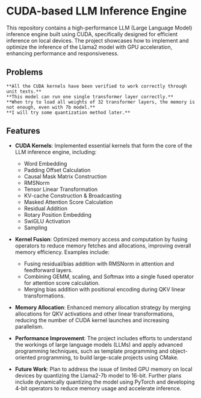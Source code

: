 # CUDA-based LLM Inference Engine

This repository contains a high-performance LLM (Large Language Model) inference engine built using CUDA, specifically designed for efficient inference on local devices. The project showcases how to implement and optimize the inference of the Llama2 model with GPU acceleration, enhancing performance and responsiveness.

## Problems
    **All the CUDA kernels have been verified to work correctly through unit tests.**
    **This model can run one single transformer layer correctly.**
    **When try to load all weights of 32 transformer layers, the memory is not enough, even with 7b model.**
    **I will try some quantization method later.**

## Features

- **CUDA Kernels**: Implemented essential kernels that form the core of the LLM inference engine, including:
  - Word Embedding
  - Padding Offset Calculation
  - Causal Mask Matrix Construction
  - RMSNorm
  - Tensor Linear Transformation
  - KV-cache Construction & Broadcasting
  - Masked Attention Score Calculation
  - Residual Addition
  - Rotary Position Embedding
  - SwiGLU Activation
  - Sampling

- **Kernel Fusion**: Optimized memory access and computation by fusing operators to reduce memory fetches and allocations, improving overall memory efficiency. Examples include:
  - Fusing residual/bias addition with RMSNorm in attention and feedforward layers.
  - Combining GEMM, scaling, and Softmax into a single fused operator for attention score calculation.
  - Merging bias addition with positional encoding during QKV linear transformations.

- **Memory Allocation**: Enhanced memory allocation strategy by merging allocations for QKV activations and other linear transformations, reducing the number of CUDA kernel launches and increasing parallelism.

- **Performance Improvement**: The project includes efforts to understand the workings of large language models (LLMs) and apply advanced programming techniques, such as template programming and object-oriented programming, to build large-scale projects using CMake.

- **Future Work**: Plan to address the issue of limited GPU memory on local devices by quantizing the Llama2-7b model to 16-bit. Further plans include dynamically quantizing the model using PyTorch and developing 4-bit operators to reduce memory usage and accelerate inference.
